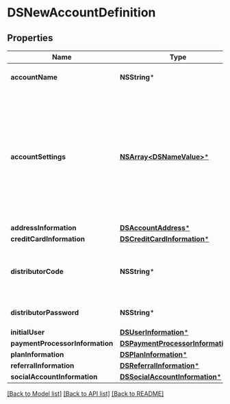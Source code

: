 # DSNewAccountDefinition

## Properties
Name | Type | Description | Notes
------------ | ------------- | ------------- | -------------
**accountName** | **NSString*** | The account name for the new account. | [optional] 
**accountSettings** | [**NSArray&lt;DSNameValue&gt;***](DSNameValue.md) | The list of account settings. These determine the features available for the account. Note that some features are determined by the plan used to create the account, and cannot be overridden. | [optional] 
**addressInformation** | [**DSAccountAddress***](DSAccountAddress.md) |  | [optional] 
**creditCardInformation** | [**DSCreditCardInformation***](DSCreditCardInformation.md) |  | [optional] 
**distributorCode** | **NSString*** | The code that identifies the billing plan groups and plans for the new account. | [optional] 
**distributorPassword** | **NSString*** | The password for the distributorCode. | [optional] 
**initialUser** | [**DSUserInformation***](DSUserInformation.md) |  | [optional] 
**paymentProcessorInformation** | [**DSPaymentProcessorInformation***](DSPaymentProcessorInformation.md) |  | [optional] 
**planInformation** | [**DSPlanInformation***](DSPlanInformation.md) |  | [optional] 
**referralInformation** | [**DSReferralInformation***](DSReferralInformation.md) |  | [optional] 
**socialAccountInformation** | [**DSSocialAccountInformation***](DSSocialAccountInformation.md) |  | [optional] 

[[Back to Model list]](../README.md#documentation-for-models) [[Back to API list]](../README.md#documentation-for-api-endpoints) [[Back to README]](../README.md)


